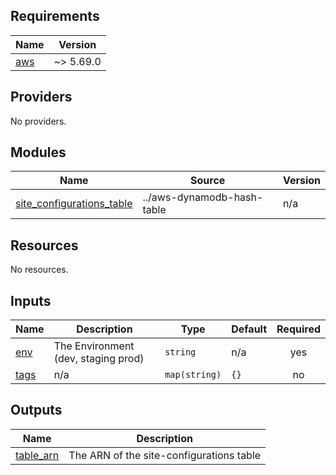 <!-- BEGIN_TF_DOCS -->
## Requirements

| Name | Version |
|------|---------|
| <a name="requirement_aws"></a> [aws](#requirement\_aws) | ~> 5.69.0 |

## Providers

No providers.

## Modules

| Name | Source | Version |
|------|--------|---------|
| <a name="module_site_configurations_table"></a> [site\_configurations\_table](#module\_site\_configurations\_table) | ../aws-dynamodb-hash-table | n/a |

## Resources

No resources.

## Inputs

| Name | Description | Type | Default | Required |
|------|-------------|------|---------|:--------:|
| <a name="input_env"></a> [env](#input\_env) | The Environment (dev, staging prod) | `string` | n/a | yes |
| <a name="input_tags"></a> [tags](#input\_tags) | n/a | `map(string)` | `{}` | no |

## Outputs

| Name | Description |
|------|-------------|
| <a name="output_table_arn"></a> [table\_arn](#output\_table\_arn) | The ARN of the site-configurations table |
<!-- END_TF_DOCS -->